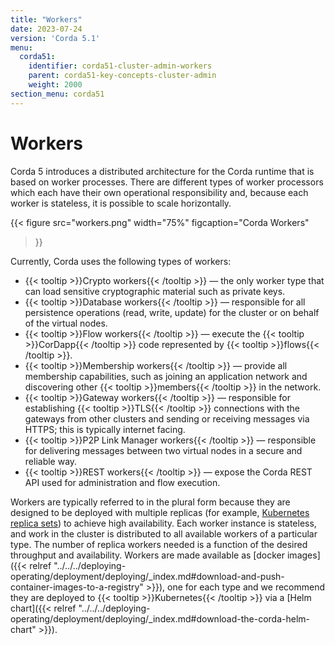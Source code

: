 ```yaml
---
title: "Workers"
date: 2023-07-24
version: 'Corda 5.1'
menu:
  corda51:
    identifier: corda51-cluster-admin-workers
    parent: corda51-key-concepts-cluster-admin
    weight: 2000
section_menu: corda51
---
```


# Workers 

Corda 5 introduces a distributed architecture for the Corda runtime that is based on worker processes. There are different types of worker processors which each have their own operational responsibility and, because each worker is stateless, it is possible to scale horizontally.

{{< 
  figure
	 src="workers.png"
   width="75%"
	 figcaption="Corda Workers"
>}}

Currently, Corda uses the following types of workers:

* {{< tooltip >}}Crypto workers{{< /tooltip >}} — the only worker type that can load sensitive cryptographic material such as private keys.
* {{< tooltip >}}Database workers{{< /tooltip >}} — responsible for all persistence operations (read, write, update) for the cluster or on behalf of the virtual nodes.
* {{< tooltip >}}Flow workers{{< /tooltip >}} — execute the {{< tooltip >}}CorDapp{{< /tooltip >}} code represented by {{< tooltip >}}flows{{< /tooltip >}}.
* {{< tooltip >}}Membership workers{{< /tooltip >}} — provide all membership capabilities, such as joining an application network and discovering other {{< tooltip >}}members{{< /tooltip >}} in the network.
* {{< tooltip >}}Gateway workers{{< /tooltip >}} — responsible for establishing {{< tooltip >}}TLS{{< /tooltip >}} connections with the gateways from other clusters and sending or receiving messages via HTTPS; this is typically internet facing.
* {{< tooltip >}}P2P Link Manager workers{{< /tooltip >}} — responsible for delivering messages between two virtual nodes in a secure and reliable way. 
* {{< tooltip >}}REST workers{{< /tooltip >}} — expose the Corda REST API used for administration and flow execution.

Workers are typically referred to in the plural form because they are designed to be deployed with multiple replicas (for example, [Kubernetes replica sets](https://kubernetes.io/docs/concepts/workloads/controllers/replicaset/)) to achieve high availability. 
Each worker instance is stateless, and work in the cluster is distributed to all available workers of a particular type. The number of replica workers needed is a function of the desired throughput and availability.
Workers are made available as [docker images]({{< relref "../../../deploying-operating/deployment/deploying/_index.md#download-and-push-container-images-to-a-registry" >}}), one for each type and we recommend they are deployed to {{< tooltip >}}Kubernetes{{< /tooltip >}} via a [Helm chart]({{< relref "../../../deploying-operating/deployment/deploying/_index.md#download-the-corda-helm-chart" >}}).
